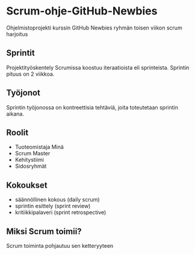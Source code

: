 # Scrum-ohje-GitHub-Newbies
Ohjelmistoprojekti kurssin GitHub Newbies ryhmän toisen viikon scrum harjoitus

## Sprintit
Projektityöskentely Scrumissa koostuu iteraatioista eli sprinteista. 
Sprintin pituus on 2 viikkoa.

## Työjonot
 
Sprintin työjonossa on kontreettisia tehtäviä, joita toteutetaan sprintin aikana.

## Roolit
+ Tuoteomistaja
Minä
+ Scrum Master
+ Kehitystiimi
+ Sidosryhmät

## Kokoukset
+ säännöllinen kokous (daily scrum)
+ sprintin esittely (sprint review)
+ kritiikkipalaveri (sprint retrospective)

## Miksi Scrum toimii?
Scrum toiminta pohjautuu sen ketteryyteen
